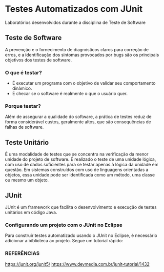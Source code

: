 # Testes Automatizados com JUnit
Laboratórios desenvolvidos durante a disciplina de Teste de Software

## Teste de Software
A prevenção e o fornecimento de diagnósticos claros para correção de erros, e a identificação dos sintomas provocados por bugs são os principais objetivos dos testes de software. 

### O que é testar?
- É executar um programa com o objetivo de validar seu comportamento dinâmico.
- É checar se o software é realmente o que o usuário quer.

### Porque testar?
Além de assegurar a qualidade do software, a prática de testes reduz de forma considerável custos, geralmente altos, que são consequências de falhas de software.

## Teste Unitário
É uma modalidade de testes que se concentra na verificação da menor unidade do projeto de software. É realizado o teste de uma unidade lógica, com uso de dados suficientes para se testar apenas à lógica da unidade em questão.
Em sistemas construídos com uso de linguagens orientadas a objetos, essa unidade pode ser identificada como um método, uma classe ou mesmo um objeto.

## JUnit
JUnit é um framework que facilita o desenvolvimento e execução de testes unitários em código Java.

### Configurando um projeto com o JUnit no Eclipse
Para construir testes automatizado usando o JUnit no Eclipse, é necessário adicionar a biblioteca ao projeto. Segue um tutorial rápido:

### REFERÊNCIAS
https://junit.org/junit5/
https://www.devmedia.com.br/junit-tutorial/1432
